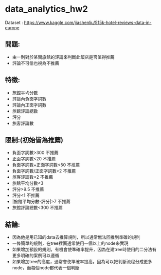 # data_analytics_hw2

Dataset : https://www.kaggle.com/jiashenliu/515k-hotel-reviews-data-in-europe

## 問題:
 - 由一則對於某間旅館的評論來判斷此飯店是否值得推薦
 - 評論不可信也視為不推薦

## 特徵:
 - 旅館平均分數
 - 評論內負面字詞數
 - 評論內正面字詞數
 - 旅館評論總數
 - 評分
 - 旅客評論數

## 限制:(初始皆為推薦)
  - 負面字詞數>300 不推薦
  - 正面字詞數<20 不推薦
  - 負面字詞數+正面字詞數<50 不推薦
  - 負面字詞數/正面字詞數>2 不推薦
  - 旅客評論數<2 不推薦
  - 旅館平均分數<3
  - 評分>9.5 不推薦
  - 評分<1 不推薦
  - |旅館平均分數-評分|>7 不推薦
  - 旅館評論總數<300 不推薦

## 結論:
  - 因為他是用已知的data去推算規則，所以通常無法回推到準確的規則
  - 一條簡單的規則，在tree裡面通常使用一個以上的node來實現
  - 如果增加預設的規則，有機會使準確率提升，因為在建tree時使用的二分法有更多明確的案例可以遵循
  - 如果增加tree的高度，通常會使準確率提高，因為可以把判斷流程分成更多node，而每個node都代表一個判斷
  
